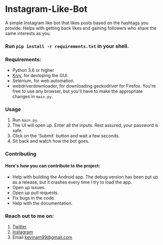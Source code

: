 # Instagram-Like-Bot
A simple Instagram like bot that likes posts based on the hashtags you provide. Helps with getting back likes and gaining followers who share the same interests as you.

### Run ```pip install -r requirements.txt``` in your shell.


### Requirements:
- Python 3.6 or higher
- [Kivy](https://github.com/kivy/kivy), for devloping the GUI.
- Selenium, for web automation.
- webdriverdownloader, for downloading geckodriver for Firefox. You're free to use any browser, but you'll have to make the appropriate changes in `main.py`.

### Usage
1. Run ```main.py```.
2. The UI will open up. Enter all the inputs. Rest assured, your password is safe.
3. Click on the 'Submit' button and wait a few seconds.
4. Sit back and watch how the bot goes. 


### Contributing
#### Here's how you can contribute to the project:
- Help with building the Android app. The debug version has been put up as a release, but it crashes every time I try to load the app.
- Open up issues.
- Open up pull requests.
- Fix bugs in the code.
- Help with the documentation.

### Reach out to me on:
1. [Twitter](https://www.twitter.com/kevin_codes)
2. [Instagram](https://www.instagram.com/kevin.codes)
3. Email <kevinam99@gmail.com>